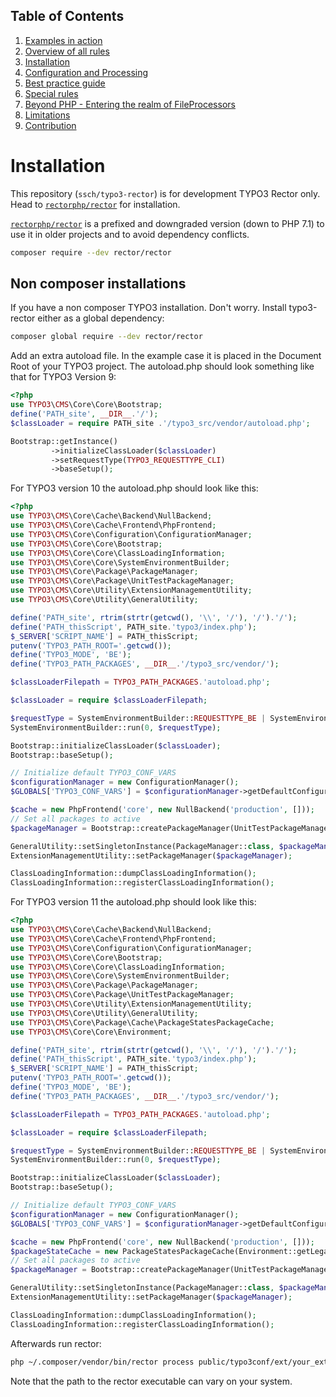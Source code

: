 ## Table of Contents
1. [Examples in action](./examples_in_action.md)
1. [Overview of all rules](./all_rectors_overview.md)
1. [Installation](./installation.md)
1. [Configuration and Processing](./configuration_and_processing.md)
1. [Best practice guide](./best_practice_guide.md)
1. [Special rules](./special_rules.md)
1. [Beyond PHP - Entering the realm of FileProcessors](./beyond_php_file_processors.md)
1. [Limitations](./limitations.md)
1. [Contribution](./contribution.md)

# Installation

This repository (`ssch/typo3-rector`) is for development TYPO3 Rector only.
Head to [`rectorphp/rector`](http://github.com/rectorphp/rector) for installation.

[`rectorphp/rector`](http://github.com/rectorphp/rector) is a prefixed and downgraded version (down to PHP 7.1) to use it in older projects and to avoid dependency conflicts.

```bash
composer require --dev rector/rector
```

## Non composer installations

If you have a non composer TYPO3 installation. Don't worry.
Install typo3-rector either as a global dependency:

```bash
composer global require --dev rector/rector
```

Add an extra autoload file. In the example case it is placed in the Document Root of your TYPO3 project.
The autoload.php should look something like that for TYPO3 Version 9:

```php
<?php
use TYPO3\CMS\Core\Core\Bootstrap;
define('PATH_site', __DIR__.'/');
$classLoader = require PATH_site .'/typo3_src/vendor/autoload.php';

Bootstrap::getInstance()
         ->initializeClassLoader($classLoader)
         ->setRequestType(TYPO3_REQUESTTYPE_CLI)
         ->baseSetup();
```

For TYPO3 version 10 the autoload.php should look like this:

```php
<?php
use TYPO3\CMS\Core\Cache\Backend\NullBackend;
use TYPO3\CMS\Core\Cache\Frontend\PhpFrontend;
use TYPO3\CMS\Core\Configuration\ConfigurationManager;
use TYPO3\CMS\Core\Core\Bootstrap;
use TYPO3\CMS\Core\Core\ClassLoadingInformation;
use TYPO3\CMS\Core\Core\SystemEnvironmentBuilder;
use TYPO3\CMS\Core\Package\PackageManager;
use TYPO3\CMS\Core\Package\UnitTestPackageManager;
use TYPO3\CMS\Core\Utility\ExtensionManagementUtility;
use TYPO3\CMS\Core\Utility\GeneralUtility;

define('PATH_site', rtrim(strtr(getcwd(), '\\', '/'), '/').'/');
define('PATH_thisScript', PATH_site.'typo3/index.php');
$_SERVER['SCRIPT_NAME'] = PATH_thisScript;
putenv('TYPO3_PATH_ROOT='.getcwd());
define('TYPO3_MODE', 'BE');
define('TYPO3_PATH_PACKAGES', __DIR__.'/typo3_src/vendor/');

$classLoaderFilepath = TYPO3_PATH_PACKAGES.'autoload.php';

$classLoader = require $classLoaderFilepath;

$requestType = SystemEnvironmentBuilder::REQUESTTYPE_BE | SystemEnvironmentBuilder::REQUESTTYPE_CLI;
SystemEnvironmentBuilder::run(0, $requestType);

Bootstrap::initializeClassLoader($classLoader);
Bootstrap::baseSetup();

// Initialize default TYPO3_CONF_VARS
$configurationManager = new ConfigurationManager();
$GLOBALS['TYPO3_CONF_VARS'] = $configurationManager->getDefaultConfiguration();

$cache = new PhpFrontend('core', new NullBackend('production', []));
// Set all packages to active
$packageManager = Bootstrap::createPackageManager(UnitTestPackageManager::class, $cache);

GeneralUtility::setSingletonInstance(PackageManager::class, $packageManager);
ExtensionManagementUtility::setPackageManager($packageManager);

ClassLoadingInformation::dumpClassLoadingInformation();
ClassLoadingInformation::registerClassLoadingInformation();
```
For TYPO3 version 11 the autoload.php should look like this:

```php
<?php
use TYPO3\CMS\Core\Cache\Backend\NullBackend;
use TYPO3\CMS\Core\Cache\Frontend\PhpFrontend;
use TYPO3\CMS\Core\Configuration\ConfigurationManager;
use TYPO3\CMS\Core\Core\Bootstrap;
use TYPO3\CMS\Core\Core\ClassLoadingInformation;
use TYPO3\CMS\Core\Core\SystemEnvironmentBuilder;
use TYPO3\CMS\Core\Package\PackageManager;
use TYPO3\CMS\Core\Package\UnitTestPackageManager;
use TYPO3\CMS\Core\Utility\ExtensionManagementUtility;
use TYPO3\CMS\Core\Utility\GeneralUtility;
use TYPO3\CMS\Core\Package\Cache\PackageStatesPackageCache;
use TYPO3\CMS\Core\Core\Environment;

define('PATH_site', rtrim(strtr(getcwd(), '\\', '/'), '/').'/');
define('PATH_thisScript', PATH_site.'typo3/index.php');
$_SERVER['SCRIPT_NAME'] = PATH_thisScript;
putenv('TYPO3_PATH_ROOT='.getcwd());
define('TYPO3_MODE', 'BE');
define('TYPO3_PATH_PACKAGES', __DIR__.'/typo3_src/vendor/');

$classLoaderFilepath = TYPO3_PATH_PACKAGES.'autoload.php';

$classLoader = require $classLoaderFilepath;

$requestType = SystemEnvironmentBuilder::REQUESTTYPE_BE | SystemEnvironmentBuilder::REQUESTTYPE_CLI;
SystemEnvironmentBuilder::run(0, $requestType);

Bootstrap::initializeClassLoader($classLoader);
Bootstrap::baseSetup();

// Initialize default TYPO3_CONF_VARS
$configurationManager = new ConfigurationManager();
$GLOBALS['TYPO3_CONF_VARS'] = $configurationManager->getDefaultConfiguration();

$cache = new PhpFrontend('core', new NullBackend('production', []));
$packageStateCache = new PackageStatesPackageCache(Environment::getLegacyConfigPath() . '/PackageStates.php', $cache);
// Set all packages to active
$packageManager = Bootstrap::createPackageManager(UnitTestPackageManager::class, $packageStateCache);

GeneralUtility::setSingletonInstance(PackageManager::class, $packageManager);
ExtensionManagementUtility::setPackageManager($packageManager);

ClassLoadingInformation::dumpClassLoadingInformation();
ClassLoadingInformation::registerClassLoadingInformation();
```
Afterwards run rector:

```bash
php ~/.composer/vendor/bin/rector process public/typo3conf/ext/your_extension/  -c .rector/config.php -n --autoload-file=autoload.php
```

Note that the path to the rector executable can vary on your system.
